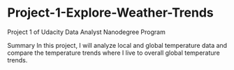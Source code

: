 # Project-1-Explore-Weather-Trends
Project 1 of Udacity Data Analyst Nanodegree Program


Summary
In this project, I will analyze local and global temperature data and compare the temperature trends where I live to overall global temperature trends.
